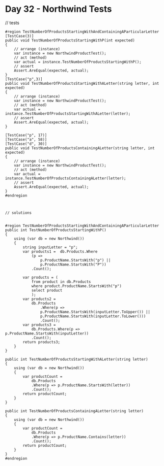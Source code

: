# Day 32 - Northwind Tests

// tests
    
    
    #region TestNumberOfProductsStartingWithAndContainingAParticularLetter
    [TestCase(3)]
    public void TestNumberOfProductsStartingWithP(int expected)
    {
        // arrange (instance)
        var instance = new NorthwindProductTest();
        // act (method)
        var actual = instance.TestNumberOfProductsStartingWithP();
        // assert 
        Assert.AreEqual(expected, actual);
    }
    [TestCase("p",3)]
    public void TestNumberOfProductsStartingWithALetter(string letter, int expected)
    {
        // arrange (instance)
        var instance = new NorthwindProductTest();
        // act (method)
        var actual = instance.TestNumberOfProductsStartingWithALetter(letter);
        // assert 
        Assert.AreEqual(expected, actual);
    }
    
    [TestCase("p", 17)]
    [TestCase("a", 58)]
    [TestCase("d", 30)]
    public void TestNumberOfProductsContainingALetter(string letter, int expected)
    {
        // arrange (instance)
        var instance = new NorthwindProductTest();
        // act (method)
        var actual = instance.TestNumberOfProductsContainingALetter(letter);
        // assert 
        Assert.AreEqual(expected, actual);
    }
    #endregion
    
    
    
    // solutions
    
    
    #region TestNumberOfProductsStartingWithAndContainingAParticularLetter
    public int TestNumberOfProductsStartingWithP()
    {
        using (var db = new Northwind())
        {
            string inputLetter = "p";
            var products1 =  db.Products.Where
                (p => 
                    p.ProductName.StartsWith("p") || 
                    p.ProductName.StartsWith("P"))
                .Count();
    
            var products = (
                from product in db.Products
                where product.ProductName.StartsWith("p")
                select product
                );
            var products2 =
                db.Products
                    .Where(p => 
                    p.ProductName.StartsWith(inputLetter.ToUpper()) || 
                    p.ProductName.StartsWith(inputLetter.ToLower()))
                    .Count();
            var products3 =
                db.Products.Where(p => p.ProductName.StartsWith(inputLetter))
                .Count();
            return products3;
        }
    }
    
    public int TestNumberOfProductsStartingWithALetter(string letter)
    {
        using (var db = new Northwind())
        {
            var productCount = 
                db.Products
                .Where(p => p.ProductName.StartsWith(letter))
                .Count();
            return productCount;
        }
    }
    
    public int TestNumberOfProductsContainingALetter(string letter)
    {
        using (var db = new Northwind())
        {
            var productCount =
                db.Products
                .Where(p => p.ProductName.Contains(letter))
                .Count();
            return productCount;
        }
    }
    #endregion